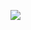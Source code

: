 ![](https://wakatime.com/share/@c0b63bff-7076-4c93-be4f-8a522be54ba3/ec9725cd-4015-483a-bf76-3fe1bfacfa26.svg)
